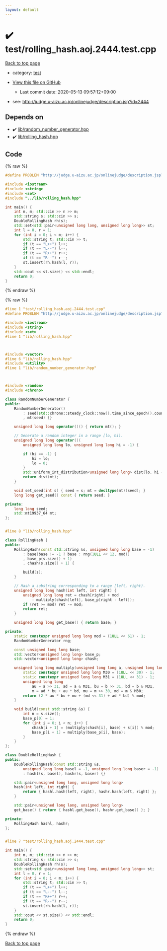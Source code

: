 ```yaml
---
layout: default
---
```


<!-- mathjax config similar to math.stackexchange -->
<script type="text/javascript" async
  src="https://cdnjs.cloudflare.com/ajax/libs/mathjax/2.7.5/MathJax.js?config=TeX-MML-AM_CHTML">
</script>
<script type="text/x-mathjax-config">
  MathJax.Hub.Config({
    TeX: { equationNumbers: { autoNumber: "AMS" }},
    tex2jax: {
      inlineMath: [ ['$','$'] ],
      processEscapes: true
    },
    "HTML-CSS": { matchFontHeight: false },
    displayAlign: "left",
    displayIndent: "2em"
  });
</script>

<script type="text/javascript" src="https://cdnjs.cloudflare.com/ajax/libs/jquery/3.4.1/jquery.min.js"></script>
<script src="https://cdn.jsdelivr.net/npm/jquery-balloon-js@1.1.2/jquery.balloon.min.js" integrity="sha256-ZEYs9VrgAeNuPvs15E39OsyOJaIkXEEt10fzxJ20+2I=" crossorigin="anonymous"></script>
<script type="text/javascript" src="../../assets/js/copy-button.js"></script>
<link rel="stylesheet" href="../../assets/css/copy-button.css" />


# :heavy_check_mark: test/rolling_hash.aoj.2444.test.cpp

<a href="../../index.html">Back to top page</a>

* category: <a href="../../index.html#098f6bcd4621d373cade4e832627b4f6">test</a>
* <a href="{{ site.github.repository_url }}/blob/master/test/rolling_hash.aoj.2444.test.cpp">View this file on GitHub</a>
    - Last commit date: 2020-05-13 09:57:12+09:00


* see: <a href="http://judge.u-aizu.ac.jp/onlinejudge/description.jsp?id=2444">http://judge.u-aizu.ac.jp/onlinejudge/description.jsp?id=2444</a>


## Depends on

* :heavy_check_mark: <a href="../../library/lib/random_number_generator.hpp.html">lib/random_number_generator.hpp</a>
* :heavy_check_mark: <a href="../../library/lib/rolling_hash.hpp.html">lib/rolling_hash.hpp</a>


## Code

<a id="unbundled"></a>
{% raw %}
```cpp
#define PROBLEM "http://judge.u-aizu.ac.jp/onlinejudge/description.jsp?id=2444"

#include <iostream>
#include <string>
#include <set>
#include "../lib/rolling_hash.hpp"

int main() {
    int n, m; std::cin >> n >> m;
    std::string s; std::cin >> s;
    DoubleRollingHash rh(s);
    std::set<std::pair<unsigned long long, unsigned long long>> st;
    int l = 0, r = 1;
    for (int i = 0; i < m; i++) {
        std::string t; std::cin >> t;
        if (t == "L++") l++;
        if (t == "L--") l--;
        if (t == "R++") r++;
        if (t == "R--") r--;
        st.insert(rh.hash(l, r));
    }
    std::cout << st.size() << std::endl;
    return 0;
}

```
{% endraw %}

<a id="bundled"></a>
{% raw %}
```cpp
#line 1 "test/rolling_hash.aoj.2444.test.cpp"
#define PROBLEM "http://judge.u-aizu.ac.jp/onlinejudge/description.jsp?id=2444"

#include <iostream>
#include <string>
#include <set>
#line 1 "lib/rolling_hash.hpp"



#include <vector>
#line 6 "lib/rolling_hash.hpp"
#include <utility>
#line 1 "lib/random_number_generator.hpp"



#include <random>
#include <chrono>

class RandomNumberGenerator {
public:
    RandomNumberGenerator()
        : seed(std::chrono::steady_clock::now().time_since_epoch().count())
        , mt(seed) {}

    unsigned long long operator()() { return mt(); }

    // Generate a random integer in a range [lo, hi).
    unsigned long long operator()(
        unsigned long long lo, unsigned long long hi = -1) {

        if (hi == -1) {
            hi = lo;
            lo = 0;
        }
        std::uniform_int_distribution<unsigned long long> dist(lo, hi - 1);
        return dist(mt);
    }

    void set_seed(int s) { seed = s; mt = decltype(mt)(seed); }
    long long get_seed() const { return seed; }

private:
    long long seed;
    std::mt19937_64 mt;
};


#line 8 "lib/rolling_hash.hpp"

class RollingHash {
public:
    RollingHash(const std::string &s, unsigned long long base = -1)
        : base(base != -1 ? base : rng(1ULL << 12, mod))
        , base_p(s.size() + 1)
        , chash(s.size() + 1) {

        build(s);
    }

    // Hash a substring corresponding to a range [left, right).
    unsigned long long hash(int left, int right) {
        unsigned long long ret = chash[right] + mod
            - multiply(chash[left], base_p[right - left]);
        if (ret >= mod) ret -= mod;
        return ret;
    }

    unsigned long long get_base() { return base; }

private:
    static constexpr unsigned long long mod = (1ULL << 61) - 1;
    RandomNumberGenerator rng;

    const unsigned long long base;
    std::vector<unsigned long long> base_p;
    std::vector<unsigned long long> chash;

    unsigned long long multiply(unsigned long long a, unsigned long long b) {
        static constexpr unsigned long long M30 = (1ULL << 30) - 1;
        static constexpr unsigned long long M31 = (1ULL << 31) - 1;
        unsigned long long
            au = a >> 31, ad = a & M31, bu = b >> 31, bd = b & M31,
            m = ad * bu + au * bd, mu = m >> 30, md = m & M30;
        return (2 * au * bu + mu + (md << 31) + ad * bd) % mod;
    }

    void build(const std::string &s) {
        int n = s.size();
        base_p[0] = 1;
        for (int i = 0; i < n; i++) {
            chash[i + 1] = (multiply(chash[i], base) + s[i]) % mod;
            base_p[i + 1] = multiply(base_p[i], base);
        }
    }
};

class DoubleRollingHash {
public:
    DoubleRollingHash(const std::string &s,
        unsigned long long basel = -1, unsigned long long baser = -1)
        : hashl(s, basel), hashr(s, baser) {}

    std::pair<unsigned long long, unsigned long long>
    hash(int left, int right) {
        return { hashl.hash(left, right), hashr.hash(left, right) };
    }

    std::pair<unsigned long long, unsigned long long>
    get_base() { return { hashl.get_base(), hashr.get_base() }; }

private:
    RollingHash hashl, hashr;
};


#line 7 "test/rolling_hash.aoj.2444.test.cpp"

int main() {
    int n, m; std::cin >> n >> m;
    std::string s; std::cin >> s;
    DoubleRollingHash rh(s);
    std::set<std::pair<unsigned long long, unsigned long long>> st;
    int l = 0, r = 1;
    for (int i = 0; i < m; i++) {
        std::string t; std::cin >> t;
        if (t == "L++") l++;
        if (t == "L--") l--;
        if (t == "R++") r++;
        if (t == "R--") r--;
        st.insert(rh.hash(l, r));
    }
    std::cout << st.size() << std::endl;
    return 0;
}

```
{% endraw %}

<a href="../../index.html">Back to top page</a>

